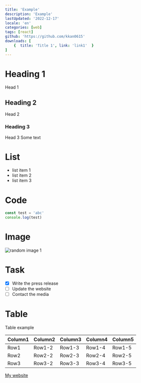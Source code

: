 ```yaml
---
title: 'Example'
description: 'Example'
lastUpdated: '2022-12-17'
locale: 'en'
categories: [web]
tags: [react]
github: 'https://github.com/kkan0615'
downloads: [
    {  title: 'Title 1', link: 'link1'  }
]
---
```


# Heading 1
Head 1
## Heading 2
Head 2
### Heading 3
Head 3
Some text

# List
- list item 1
- list item 2
- list item 3

# Code
```typescript
const test = 'abc'
console.log(test)
```

# Image
![random image 1](https://picsum.photos/1280/720)

# Task
- [x] Write the press release
- [ ] Update the website
- [ ] Contact the media

# Table
Table example

| Column1 | Column2 | Column3 | Column4 | Column5 |
|---------|---------|---------|---------|---------|
| Row1    | Row1-2  | Row1-3  | Row1-4  | Row1-5  |
| Row2    | Row2-2  | Row2-3  | Row2-4  | Row2-5  |
| Row3    | Row3-2  | Row3-3  | Row3-4  | Row3-5  |

[My website](http://localhost:3000/)
